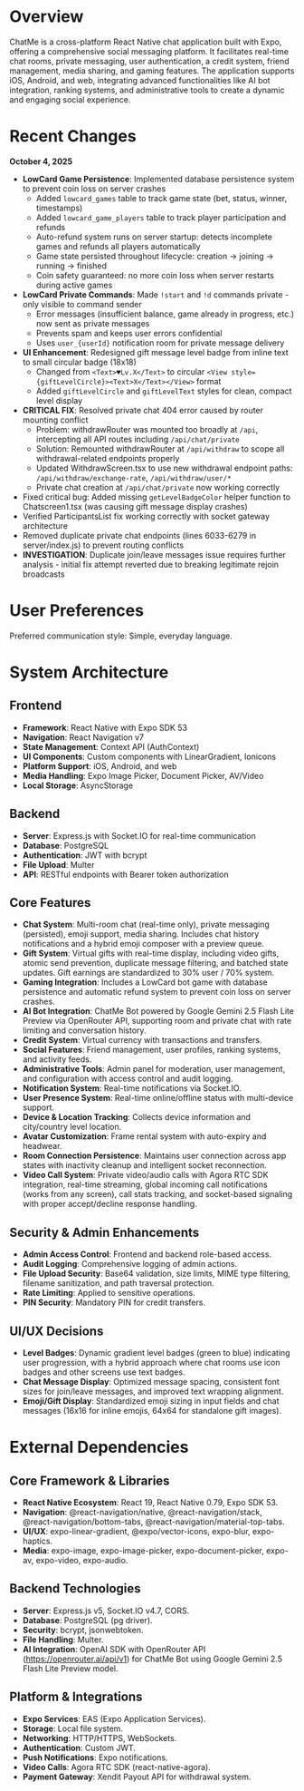 # Overview

ChatMe is a cross-platform React Native chat application built with Expo, offering a comprehensive social messaging platform. It facilitates real-time chat rooms, private messaging, user authentication, a credit system, friend management, media sharing, and gaming features. The application supports iOS, Android, and web, integrating advanced functionalities like AI bot integration, ranking systems, and administrative tools to create a dynamic and engaging social experience.

# Recent Changes

**October 4, 2025**
- **LowCard Game Persistence**: Implemented database persistence system to prevent coin loss on server crashes
  - Added `lowcard_games` table to track game state (bet, status, winner, timestamps)
  - Added `lowcard_game_players` table to track player participation and refunds
  - Auto-refund system runs on server startup: detects incomplete games and refunds all players automatically
  - Game state persisted throughout lifecycle: creation → joining → running → finished
  - Coin safety guaranteed: no more coin loss when server restarts during active games
- **LowCard Private Commands**: Made `!start` and `!d` commands private - only visible to command sender
  - Error messages (insufficient balance, game already in progress, etc.) now sent as private messages
  - Prevents spam and keeps user errors confidential
  - Uses `user_{userId}` notification room for private message delivery
- **UI Enhancement**: Redesigned gift message level badge from inline text to small circular badge (18x18) 
  - Changed from `<Text>♥Lv.X</Text>` to circular `<View style={giftLevelCircle}><Text>X</Text></View>` format
  - Added `giftLevelCircle` and `giftLevelText` styles for clean, compact level display
- **CRITICAL FIX**: Resolved private chat 404 error caused by router mounting conflict
  - Problem: withdrawRouter was mounted too broadly at `/api`, intercepting all API routes including `/api/chat/private`
  - Solution: Remounted withdrawRouter at `/api/withdraw` to scope all withdrawal-related endpoints properly
  - Updated WithdrawScreen.tsx to use new withdrawal endpoint paths: `/api/withdraw/exchange-rate`, `/api/withdraw/user/*`
  - Private chat creation at `/api/chat/private` now working correctly
- Fixed critical bug: Added missing `getLevelBadgeColor` helper function to Chatscreen1.tsx (was causing gift message display crashes)
- Verified ParticipantsList fix working correctly with socket gateway architecture
- Removed duplicate private chat endpoints (lines 6033-6279 in server/index.js) to prevent routing conflicts
- **INVESTIGATION**: Duplicate join/leave messages issue requires further analysis - initial fix attempt reverted due to breaking legitimate rejoin broadcasts

# User Preferences

Preferred communication style: Simple, everyday language.

# System Architecture

## Frontend
- **Framework**: React Native with Expo SDK 53
- **Navigation**: React Navigation v7
- **State Management**: Context API (AuthContext)
- **UI Components**: Custom components with LinearGradient, Ionicons
- **Platform Support**: iOS, Android, and web
- **Media Handling**: Expo Image Picker, Document Picker, AV/Video
- **Local Storage**: AsyncStorage

## Backend
- **Server**: Express.js with Socket.IO for real-time communication
- **Database**: PostgreSQL
- **Authentication**: JWT with bcrypt
- **File Upload**: Multer
- **API**: RESTful endpoints with Bearer token authorization

## Core Features
- **Chat System**: Multi-room chat (real-time only), private messaging (persisted), emoji support, media sharing. Includes chat history notifications and a hybrid emoji composer with a preview queue.
- **Gift System**: Virtual gifts with real-time display, including video gifts, atomic send prevention, duplicate message filtering, and batched state updates. Gift earnings are standardized to 30% user / 70% system.
- **Gaming Integration**: Includes a LowCard bot game with database persistence and automatic refund system to prevent coin loss on server crashes.
- **AI Bot Integration**: ChatMe Bot powered by Google Gemini 2.5 Flash Lite Preview via OpenRouter API, supporting room and private chat with rate limiting and conversation history.
- **Credit System**: Virtual currency with transactions and transfers.
- **Social Features**: Friend management, user profiles, ranking systems, and activity feeds.
- **Administrative Tools**: Admin panel for moderation, user management, and configuration with access control and audit logging.
- **Notification System**: Real-time notifications via Socket.IO.
- **User Presence System**: Real-time online/offline status with multi-device support.
- **Device & Location Tracking**: Collects device information and city/country level location.
- **Avatar Customization**: Frame rental system with auto-expiry and headwear.
- **Room Connection Persistence**: Maintains user connection across app states with inactivity cleanup and intelligent socket reconnection.
- **Video Call System**: Private video/audio calls with Agora RTC SDK integration, real-time streaming, global incoming call notifications (works from any screen), call stats tracking, and socket-based signaling with proper accept/decline response handling.

## Security & Admin Enhancements
- **Admin Access Control**: Frontend and backend role-based access.
- **Audit Logging**: Comprehensive logging of admin actions.
- **File Upload Security**: Base64 validation, size limits, MIME type filtering, filename sanitization, and path traversal protection.
- **Rate Limiting**: Applied to sensitive operations.
- **PIN Security**: Mandatory PIN for credit transfers.

## UI/UX Decisions
- **Level Badges**: Dynamic gradient level badges (green to blue) indicating user progression, with a hybrid approach where chat rooms use icon badges and other screens use text badges.
- **Chat Message Display**: Optimized message spacing, consistent font sizes for join/leave messages, and improved text wrapping alignment.
- **Emoji/Gift Display**: Standardized emoji sizing in input fields and chat messages (16x16 for inline emojis, 64x64 for standalone gift images).

# External Dependencies

## Core Framework & Libraries
- **React Native Ecosystem**: React 19, React Native 0.79, Expo SDK 53.
- **Navigation**: @react-navigation/native, @react-navigation/stack, @react-navigation/bottom-tabs, @react-navigation/material-top-tabs.
- **UI/UX**: expo-linear-gradient, @expo/vector-icons, expo-blur, expo-haptics.
- **Media**: expo-image, expo-image-picker, expo-document-picker, expo-av, expo-video, expo-audio.

## Backend Technologies
- **Server**: Express.js v5, Socket.IO v4.7, CORS.
- **Database**: PostgreSQL (pg driver).
- **Security**: bcrypt, jsonwebtoken.
- **File Handling**: Multer.
- **AI Integration**: OpenAI SDK with OpenRouter API (https://openrouter.ai/api/v1) for ChatMe Bot using Google Gemini 2.5 Flash Lite Preview model.

## Platform & Integrations
- **Expo Services**: EAS (Expo Application Services).
- **Storage**: Local file system.
- **Networking**: HTTP/HTTPS, WebSockets.
- **Authentication**: Custom JWT.
- **Push Notifications**: Expo notifications.
- **Video Calls**: Agora RTC SDK (react-native-agora).
- **Payment Gateway**: Xendit Payout API for withdrawal system.